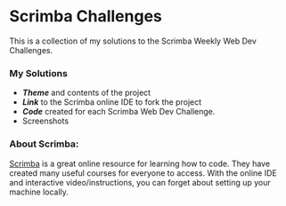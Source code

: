 # Scrimba Challenges

This is a collection of my solutions to the Scrimba Weekly Web Dev Challenges.


### My Solutions
- ***Theme*** and contents of the project
- ***Link*** to the Scrimba online IDE to fork the project
-  ***Code*** created for each Scrimba Web Dev Challenge. 
- Screenshots

### About Scrimba:

[Scrimba](http://scrimba.com/) is a great online resource for learning how to code. They have created many useful courses for everyone to access. With the online IDE and interactive video/instructions, you can forget about setting up your machine locally.